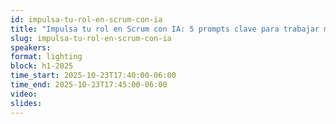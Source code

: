 ```yaml
---
id: impulsa-tu-rol-en-scrum-con-ia
title: "Impulsa tu rol en Scrum con IA: 5 prompts clave para trabajar mejor en equipo"
slug: impulsa-tu-rol-en-scrum-con-ia
speakers:
format: lighting
block: h1-2025
time_start: 2025-10-23T17:40:00-06:00
time_end: 2025-10-23T17:45:00-06:00
video:
slides:
---
```

